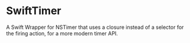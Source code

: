 # SwiftTimer
A Swift Wrapper for NSTimer that uses a closure instead of a selector for the firing action, for a more modern timer API.
